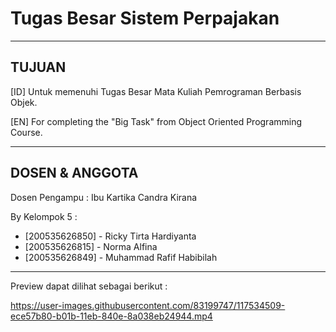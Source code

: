 # Tugas Besar Sistem Perpajakan

------------------------------------------------------------------------------

## TUJUAN

[ID] Untuk memenuhi Tugas Besar Mata Kuliah Pemrograman Berbasis Objek.

[EN] For completing the "Big Task" from Object Oriented Programming Course.

------------------------------------------------------------------------------

## DOSEN & ANGGOTA

Dosen Pengampu : Ibu Kartika Candra Kirana

By Kelompok 5 :
  - [200535626850] - Ricky Tirta Hardiyanta                         
  - [200535626815] - Norma Alfina                       
  - [200535626849] - Muhammad Rafif Habibilah                 

------------------------------------------------------------------------------
  
Preview dapat dilihat sebagai berikut :

https://user-images.githubusercontent.com/83199747/117534509-ece57b80-b01b-11eb-840e-8a038eb24944.mp4
